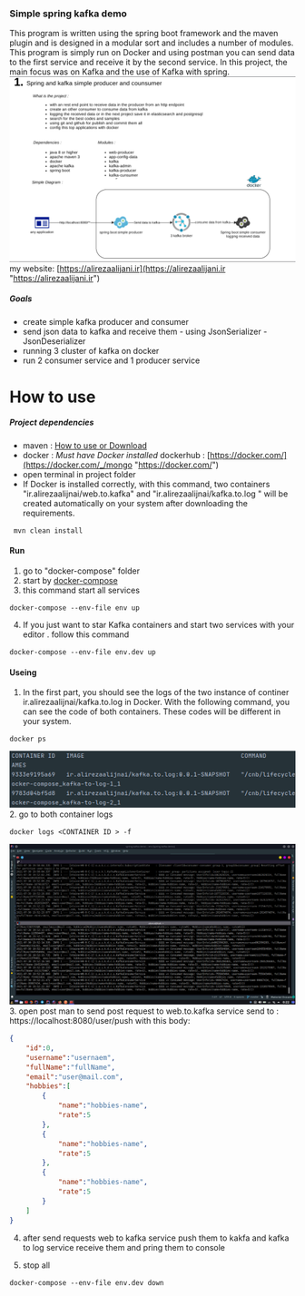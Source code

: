 ### Simple spring kafka demo

This program is written using the spring boot framework and the maven plugin and is designed in a modular sort and includes a number of modules. This program is simply run on Docker and using postman you can send data to the first service and receive it by the second service. In this project, the main focus was on Kafka and the use of Kafka with spring.
![](https://github.com/alirezaalj/simple-spring-kafka-demo/blob/master/img/Screenshot_20210731_162309.png)
my website: [https://alirezaalijani.ir](https://alirezaalijani.ir "https://alirezaalijani.ir")
##### Goals
- create simple kafka producer and consumer
- send json data to kafka and receive them - using JsonSerializer - JsonDeserializer
- running 3 cluster of kafka on docker
- run 2 consumer service and 1 producer service

# How to use
##### Project dependencies
- maven  : [How to use or Download](https://maven.apache.org/ "How to use or Download")
- docker : *Must have Docker installed* 
dockerhub : [https://docker.com/](https://docker.com/_/mongo "https://docker.com/")
- open terminal in project folder
- If Docker is installed correctly, with this command, two containers "ir.alirezaalijnai/web.to.kafka"  and "ir.alirezaalijnai/kafka.to.log " will be created automatically on your system after downloading the requirements.

```shell
 mvn clean install
```

#### Run
1. go to "docker-compose" folder 
2. start by [docker-compose](https://docs.docker.com/compose/ "docker-compose")
3. this command start all services
```shell
docker-compose --env-file env up
```

4. If you just want to star Kafka containers and start two services with your editor . follow this command
```shell
docker-compose --env-file env.dev up
```
#### Useing

1. In the first part, you should see the logs of the two instance of continer ir.alirezaalijnai/kafka.to.log in Docker. With the following command, you can see the code of both containers. These codes will be different in your system.
```shell
docker ps
```
![](https://github.com/alirezaalj/simple-spring-kafka-demo/blob/master/img/1.png)
2. go to both container logs
```shell
docker logs <CONTAINER ID > -f
```
![](https://github.com/alirezaalj/simple-spring-kafka-demo/blob/master/img/2.png)
3. open post man to send post request to web.to.kafka service
send to : https://localhost:8080/user/push
with this body:
```json
{
    "id":0,
    "username":"usernaem",
    "fullName":"fullName",
    "email":"user@mail.com",
    "hobbies":[
        {
            "name":"hobbies-name",
            "rate":5
        },
        {
            "name":"hobbies-name",
            "rate":5
        },
        {
            "name":"hobbies-name",
            "rate":5
        }
    ]
}
```
4. after send requests web to kafka service push them to kakfa and kafka to log service receive them and pring them to console

5. stop all
```shell
docker-compose --env-file env.dev down
```
